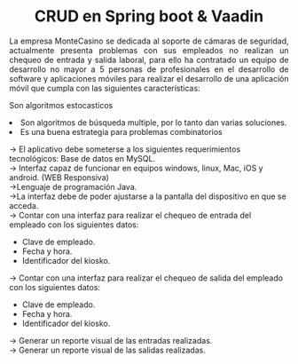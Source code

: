 <h1 align="center">CRUD en Spring boot & Vaadin</h1>

<p align="left" style="text-align: justify;"> 
La empresa MonteCasino se dedicada al soporte de cámaras de seguridad, actualmente presenta problemas con sus empleados no  realizan un chequeo de entrada y salida laboral, para ello ha contratado un equipo de desarrollo no mayor a 5 personas de profesionales en el desarrollo de software y aplicaciones móviles para realizar el desarrollo de una aplicación móvil que cumpla con las siguientes características:
</p>



 Son algoritmos estocasticos</li>
<li> Son algoritmos de búsqueda multiple, por lo tanto dan varias soluciones.</li>
<li> Es una buena estrategia para problemas combinatorios</li>



-> El aplicativo debe someterse a los siguientes requerimientos tecnológicos: Base de datos en MySQL.<br>
-> Interfaz capaz de funcionar en equipos windows, linux, Mac, iOS y android. (WEB Responsiva)<br>
->Lenguaje de programación Java.<br>
->La interfaz debe de poder ajustarse a la pantalla del dispositivo en que se acceda.<br>
-> Contar con una interfaz para realizar el chequeo de entrada del empleado con los siguientes datos:<br>
<ul>
<li>Clave de empleado.</li>
<li>Fecha y hora.</li>
<li>Identificador del kiosko.</li>
</ul>

-> Contar con una interfaz para realizar el chequeo de salida del empleado con los siguientes datos:<br>
<ul>
<li>Clave de empleado.</li>
<li>Fecha y hora.</li>
<li>Identificador del kiosko.</li>
</ul>
-> Generar un reporte visual de las entradas realizadas.<br>
-> Generar un reporte visual de las salidas realizadas.
  

